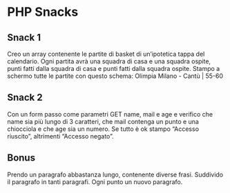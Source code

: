 # PHP Snacks

## Snack 1
Creo un array contenente le partite di basket di un’ipotetica tappa del calendario. Ogni partita avrà una squadra di casa e una squadra ospite, punti fatti dalla squadra di casa e punti fatti dalla squadra ospite. Stampo a schermo tutte le partite con questo schema:
Olimpia Milano - Cantù | 55-60
## Snack 2
Con un form passo come parametri GET name, mail e age e verifico che name sia più lungo di 3 caratteri, che mail contenga un punto e una chiocciola e che age sia un numero. Se tutto è ok stampo “Accesso riuscito”, altrimenti “Accesso negato”.
## Bonus
Prendo un paragrafo abbastanza lungo, contenente diverse frasi. Suddivido il paragrafo in tanti paragrafi. Ogni punto un nuovo paragrafo.
